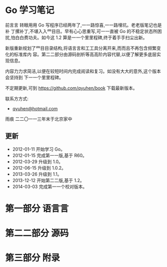 # Go 学习笔记

前言言
转眼用用 Go 写程序已经两年了,一一路惊喜,一一路埋坑。老老版笔记也是补 丁摞补丁,不堪入入⺫目目。早有心心思重写,可一一直被 Go 的不稳定状态所困 扰,怕白白费功夫。如今这 1.2 算是一一个里里程碑,终于着手手扫尘出新。

新版重新规划了⺫目目录结构,将语言言和工工具分离开来,而而且不再包含频繁变化的标准库内 容。第二二部分由源码剖析等高高阶内容代替,以便了解更多底层实现信息。

内容力力求简洁,以便在较短时间内完成阅读和复习。如没有大大的意外,这个版本会坚持到 下一一个里里程碑。

不定期更新,可到 https://github.com/qyuhen/book 下载最新版本。

联系方方式:

* qyuhen@hotmail.com

雨痕 二二〇一一三年末于北京家中



## 更新

* 2012-01-11 开始学习 Go。
* 2012-01-15 完成第一一版,基于 R60。
* 2012-03-29 升级到 1.0。
* 2012-06-15 升级到 1.0.2。
* 2013-03-26 升级到 1.1。
* 2013-12-12 开始第二二版,基于 1.2。
* 2014-03-03 完成第一一个校对版本。


# 第一部分 语言言


# 第二二部分 源码




# 第三部分 附录
